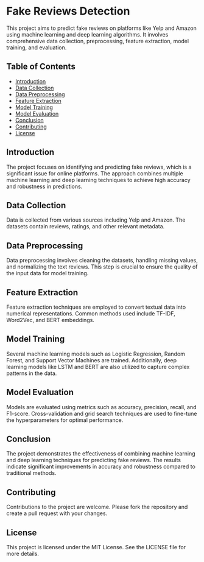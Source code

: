 # Fake Reviews Detection

This project aims to predict fake reviews on platforms like Yelp and Amazon using machine learning and deep learning algorithms. It involves comprehensive data collection, preprocessing, feature extraction, model training, and evaluation.

## Table of Contents
- [Introduction](#introduction)
- [Data Collection](#data-collection)
- [Data Preprocessing](#data-preprocessing)
- [Feature Extraction](#feature-extraction)
- [Model Training](#model-training)
- [Model Evaluation](#model-evaluation)
- [Conclusion](#conclusion)
- [Contributing](#contributing)
- [License](#license)

## Introduction
The project focuses on identifying and predicting fake reviews, which is a significant issue for online platforms. The approach combines multiple machine learning and deep learning techniques to achieve high accuracy and robustness in predictions.

## Data Collection
Data is collected from various sources including Yelp and Amazon. The datasets contain reviews, ratings, and other relevant metadata.

## Data Preprocessing
Data preprocessing involves cleaning the datasets, handling missing values, and normalizing the text reviews. This step is crucial to ensure the quality of the input data for model training.

## Feature Extraction
Feature extraction techniques are employed to convert textual data into numerical representations. Common methods used include TF-IDF, Word2Vec, and BERT embeddings.

## Model Training
Several machine learning models such as Logistic Regression, Random Forest, and Support Vector Machines are trained. Additionally, deep learning models like LSTM and BERT are also utilized to capture complex patterns in the data.

## Model Evaluation
Models are evaluated using metrics such as accuracy, precision, recall, and F1-score. Cross-validation and grid search techniques are used to fine-tune the hyperparameters for optimal performance.

## Conclusion
The project demonstrates the effectiveness of combining machine learning and deep learning techniques for predicting fake reviews. The results indicate significant improvements in accuracy and robustness compared to traditional methods.

## Contributing
Contributions to the project are welcome. Please fork the repository and create a pull request with your changes.

## License
This project is licensed under the MIT License. See the LICENSE file for more details.

